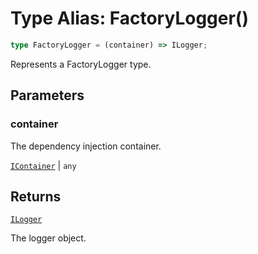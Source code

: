 # Type Alias: FactoryLogger()

```ts
type FactoryLogger = (container) => ILogger;
```

Represents a FactoryLogger type.

## Parameters

### container

The dependency injection container.

[`IContainer`](IContainer.md) | `any`

## Returns

[`ILogger`](../interfaces/ILogger.md)

The logger object.

